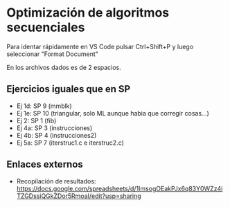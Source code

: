 # Optimización de algoritmos secuenciales
Para identar rápidamente en VS Code pulsar Ctrl+Shift+P y luego seleccionar "Format Document"

En los archivos dados es de 2 espacios.

## Ejercicios iguales que en SP
* Ej 1d: SP 9 (mmblk)
* Ej 1e: SP 10 (triangular, solo ML aunque habia que corregir cosas...)
* Ej 2: SP 1 (fib)
* Ej 4a: SP 3 (instrucciones)
* Ej 4b: SP 4 (instrucciones2)
* Ej 5a: SP 7 (iterstruc1.c e iterstruc2.c)

## Enlaces externos
* Recopilación de resultados: https://docs.google.com/spreadsheets/d/1ImsogOEakPJx6q83Y0WZz4iTZGDssiQGkZDor5RmoaI/edit?usp=sharing
